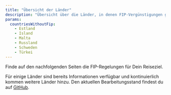 ```yaml
---
title: "Übersicht der Länder"
description: "Übersicht über die Länder, in denen FIP-Vergünstigungen genutzt werden können."
params:
  countriesWithoutFip:
    - Estland
    - Island
    - Malta
    - Russland
    - Schweden
    - Türkei
---
```


Finde auf den nachfolgenden Seiten die FIP-Regelungen für Dein Reiseziel.

Für einige Länder sind bereits Informationen verfügbar und kontinuierlich kommen weitere Länder hinzu. Den aktuellen Bearbeitungsstand findest du auf [GitHub](https://github.com/orgs/fipguide/projects/3).

